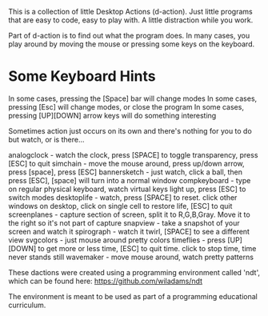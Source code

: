 This is a collection of little Desktop Actions (d-action).  Just little programs that are easy to
code, easy to play with.  A little distraction while you work.

Part of d-action is to find out what the program does.  In many cases, you play around by moving
the mouse or pressing some keys on the keyboard.

Some Keyboard Hints
===================
In some cases, pressing the [Space] bar will change modes
In some cases, pressing [Esc] will change modes, or close the program
In some cases, pressing [UP][DOWN] arrow keys will do something interesting

Sometimes action just occurs on its own and there's nothing for you to do
but watch, or is there...


analogclock - watch the clock, press [SPACE] to toggle transparency, press [ESC] to quit
simchain - move the mouse around, press up/down arrow, press [space], press [ESC]
bannersketch - just watch, click a ball, then press [ESC], [space] will turn into a normal window
compkeyboard - type on regular physical keyboard, watch virtual keys light up, press [ESC] to switch modes
desktoplife - watch, press [SPACE] to reset. click other windows on desktop, click on single cell to restore life, [ESC] to quit
screenplanes - capture section of screen, split it to R,G,B,Gray.  Move it to the right so it's not part of capture
snapview - take a snapshot of your screen and watch it
spirograph - watch it twirl, [SPACE] to see a different view
svgcolors - just mouse around pretty colors
timeflies - press [UP][DOWN] to get more or less time, [ESC] to quit time.  click to stop time, time never stands still
wavemaker - move mouse around, watch pretty patterns

These dactions were created using a programming environment called 'ndt', which can be found here:
https://github.com/wiladams/ndt

The environment is meant to be used as part of a programming educational curriculum.
